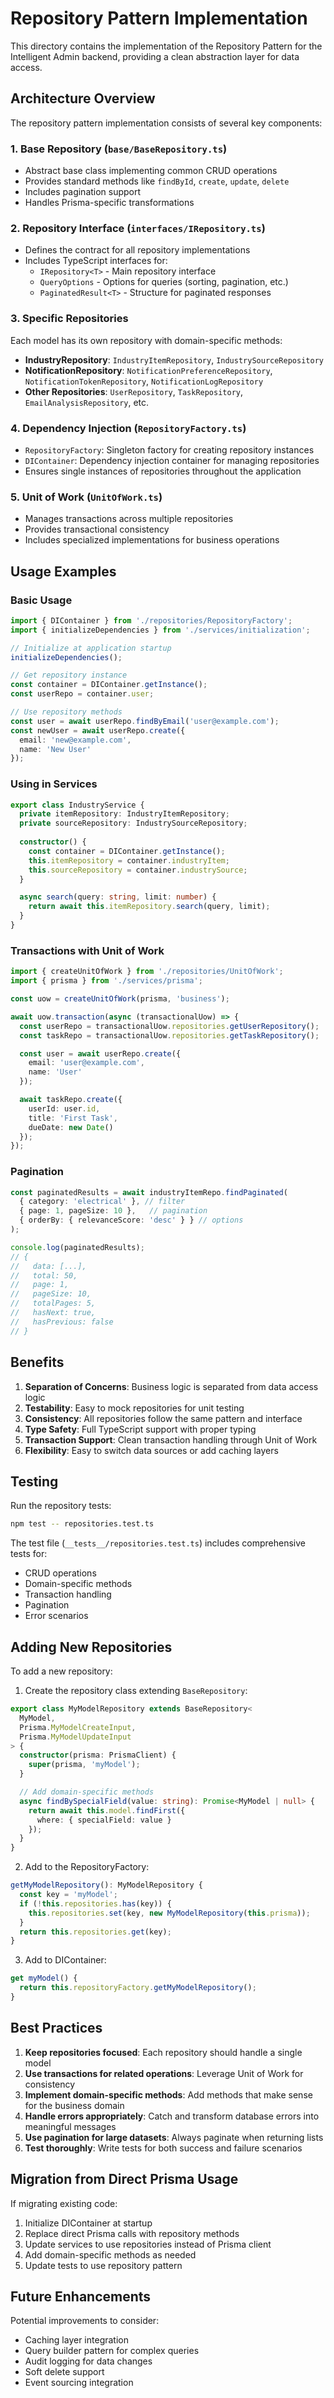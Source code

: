 # Repository Pattern Implementation

This directory contains the implementation of the Repository Pattern for the Intelligent Admin backend, providing a clean abstraction layer for data access.

## Architecture Overview

The repository pattern implementation consists of several key components:

### 1. Base Repository (`base/BaseRepository.ts`)
- Abstract base class implementing common CRUD operations
- Provides standard methods like `findById`, `create`, `update`, `delete`
- Includes pagination support
- Handles Prisma-specific transformations

### 2. Repository Interface (`interfaces/IRepository.ts`)
- Defines the contract for all repository implementations
- Includes TypeScript interfaces for:
  - `IRepository<T>` - Main repository interface
  - `QueryOptions` - Options for queries (sorting, pagination, etc.)
  - `PaginatedResult<T>` - Structure for paginated responses

### 3. Specific Repositories
Each model has its own repository with domain-specific methods:

- **IndustryRepository**: `IndustryItemRepository`, `IndustrySourceRepository`
- **NotificationRepository**: `NotificationPreferenceRepository`, `NotificationTokenRepository`, `NotificationLogRepository`
- **Other Repositories**: `UserRepository`, `TaskRepository`, `EmailAnalysisRepository`, etc.

### 4. Dependency Injection (`RepositoryFactory.ts`)
- `RepositoryFactory`: Singleton factory for creating repository instances
- `DIContainer`: Dependency injection container for managing repositories
- Ensures single instances of repositories throughout the application

### 5. Unit of Work (`UnitOfWork.ts`)
- Manages transactions across multiple repositories
- Provides transactional consistency
- Includes specialized implementations for business operations

## Usage Examples

### Basic Usage

```typescript
import { DIContainer } from './repositories/RepositoryFactory';
import { initializeDependencies } from './services/initialization';

// Initialize at application startup
initializeDependencies();

// Get repository instance
const container = DIContainer.getInstance();
const userRepo = container.user;

// Use repository methods
const user = await userRepo.findByEmail('user@example.com');
const newUser = await userRepo.create({
  email: 'new@example.com',
  name: 'New User'
});
```

### Using in Services

```typescript
export class IndustryService {
  private itemRepository: IndustryItemRepository;
  private sourceRepository: IndustrySourceRepository;
  
  constructor() {
    const container = DIContainer.getInstance();
    this.itemRepository = container.industryItem;
    this.sourceRepository = container.industrySource;
  }

  async search(query: string, limit: number) {
    return await this.itemRepository.search(query, limit);
  }
}
```

### Transactions with Unit of Work

```typescript
import { createUnitOfWork } from './repositories/UnitOfWork';
import { prisma } from './services/prisma';

const uow = createUnitOfWork(prisma, 'business');

await uow.transaction(async (transactionalUow) => {
  const userRepo = transactionalUow.repositories.getUserRepository();
  const taskRepo = transactionalUow.repositories.getTaskRepository();

  const user = await userRepo.create({
    email: 'user@example.com',
    name: 'User'
  });

  await taskRepo.create({
    userId: user.id,
    title: 'First Task',
    dueDate: new Date()
  });
});
```

### Pagination

```typescript
const paginatedResults = await industryItemRepo.findPaginated(
  { category: 'electrical' }, // filter
  { page: 1, pageSize: 10 },   // pagination
  { orderBy: { relevanceScore: 'desc' } } // options
);

console.log(paginatedResults);
// {
//   data: [...],
//   total: 50,
//   page: 1,
//   pageSize: 10,
//   totalPages: 5,
//   hasNext: true,
//   hasPrevious: false
// }
```

## Benefits

1. **Separation of Concerns**: Business logic is separated from data access logic
2. **Testability**: Easy to mock repositories for unit testing
3. **Consistency**: All repositories follow the same pattern and interface
4. **Type Safety**: Full TypeScript support with proper typing
5. **Transaction Support**: Clean transaction handling through Unit of Work
6. **Flexibility**: Easy to switch data sources or add caching layers

## Testing

Run the repository tests:

```bash
npm test -- repositories.test.ts
```

The test file (`__tests__/repositories.test.ts`) includes comprehensive tests for:
- CRUD operations
- Domain-specific methods
- Transaction handling
- Pagination
- Error scenarios

## Adding New Repositories

To add a new repository:

1. Create the repository class extending `BaseRepository`:

```typescript
export class MyModelRepository extends BaseRepository<
  MyModel,
  Prisma.MyModelCreateInput,
  Prisma.MyModelUpdateInput
> {
  constructor(prisma: PrismaClient) {
    super(prisma, 'myModel');
  }

  // Add domain-specific methods
  async findBySpecialField(value: string): Promise<MyModel | null> {
    return await this.model.findFirst({
      where: { specialField: value }
    });
  }
}
```

2. Add to the RepositoryFactory:

```typescript
getMyModelRepository(): MyModelRepository {
  const key = 'myModel';
  if (!this.repositories.has(key)) {
    this.repositories.set(key, new MyModelRepository(this.prisma));
  }
  return this.repositories.get(key);
}
```

3. Add to DIContainer:

```typescript
get myModel() {
  return this.repositoryFactory.getMyModelRepository();
}
```

## Best Practices

1. **Keep repositories focused**: Each repository should handle a single model
2. **Use transactions for related operations**: Leverage Unit of Work for consistency
3. **Implement domain-specific methods**: Add methods that make sense for the business domain
4. **Handle errors appropriately**: Catch and transform database errors into meaningful messages
5. **Use pagination for large datasets**: Always paginate when returning lists
6. **Test thoroughly**: Write tests for both success and failure scenarios

## Migration from Direct Prisma Usage

If migrating existing code:

1. Initialize DIContainer at startup
2. Replace direct Prisma calls with repository methods
3. Update services to use repositories instead of Prisma client
4. Add domain-specific methods as needed
5. Update tests to use repository pattern

## Future Enhancements

Potential improvements to consider:
- Caching layer integration
- Query builder pattern for complex queries
- Audit logging for data changes
- Soft delete support
- Event sourcing integration
